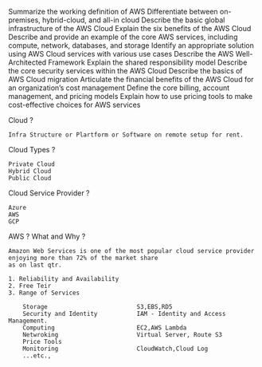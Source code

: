Summarize the working definition of AWS
Differentiate between on-premises, hybrid-cloud, and all-in cloud
Describe the basic global infrastructure of the AWS Cloud
Explain the six benefits of the AWS Cloud
Describe and provide an example of the core AWS services, including compute, network, databases, and storage
Identify an appropriate solution using AWS Cloud services with various use cases
Describe the AWS Well-Architected Framework
Explain the shared responsibility model
Describe the core security services within the AWS Cloud
Describe the basics of AWS Cloud migration
Articulate the financial benefits of the AWS Cloud for an organization’s cost management
Define the core billing, account management, and pricing models
Explain how to use pricing tools to make cost-effective choices for AWS services

Cloud ?

    Infra Structure or Plartform or Software on remote setup for rent.

Cloud Types ?

    Private Cloud
    Hybrid Cloud
    Public Cloud

Cloud Service Provider ?

    Azure
    AWS
    GCP

AWS ? What and Why ?

    Amazon Web Services is one of the most popular cloud service provider enjoying more than 72% of the market share
    as on last qtr.

    1. Reliability and Availability
    2. Free Teir
    3. Range of Services

        Storage                         S3,EBS,RD5
        Security and Identity           IAM - Identity and Access Management.
        Computing                       EC2,AWS Lambda 
        Netwroking                      Virtual Server, Route S3 
        Price Tools
        Monitoring                      CloudWatch,Cloud Log 
        ...etc.,


